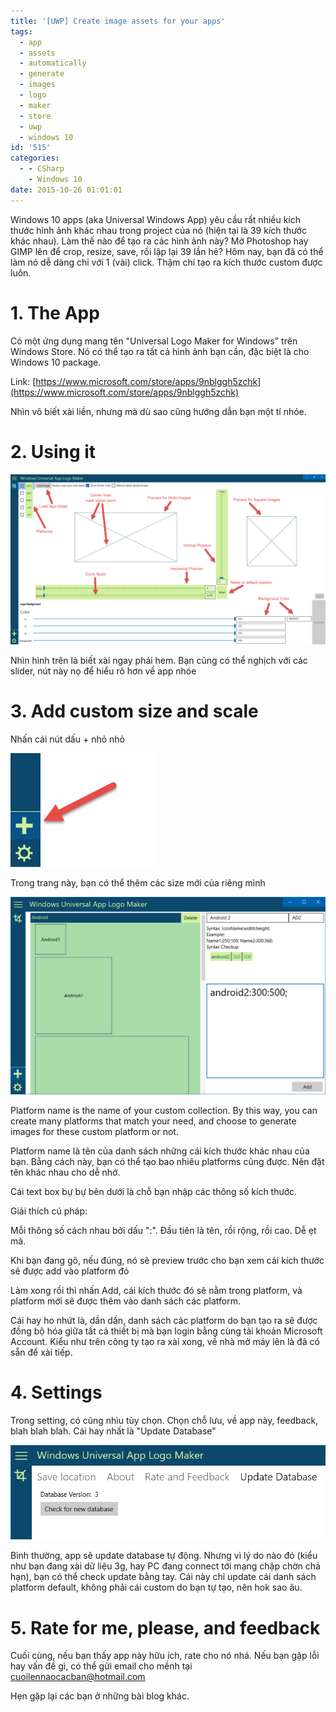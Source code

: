 ```yaml
---
title: '[UWP] Create image assets for your apps'
tags:
  - app
  - assets
  - automatically
  - generate
  - images
  - logo
  - maker
  - store
  - uwp
  - windows 10
id: '515'
categories:
  - - CSharp
    - Windows 10
date: 2015-10-26 01:01:01
---
```


Windows 10 apps (aka Universal Windows App) yêu cầu rất nhiều kích thước hình ảnh khác nhau trong project của nó (hiện tại là 39 kích thước khác nhau). Làm thế nào để tạo ra các hình ảnh này? Mở Photoshop hay GIMP lên để crop, resize, save, rồi lập lại 39 lần hẻ? Hôm nay, bạn đã có thể làm nó dễ dàng chỉ với 1 (vài) click. Thậm chí tạo ra kích thước custom được luôn.

<!-- more -->

# 1. The App

Có một ứng dụng mang tên "Universal Logo Maker for Windows" trên Windows Store. Nó có thể tạo ra tất cả hình ảnh bạn cần, đặc biệt là cho Windows 10 package.

Link: [https://www.microsoft.com/store/apps/9nblggh5zchk](https://www.microsoft.com/store/apps/9nblggh5zchk)

Nhìn vô biết xài liền, nhưng mà dù sao cũng hướng dẫn bạn một tí nhóe.

# 2. Using it

![](/images/flickr/1528/25014426576_2bb0afed82_o.png)

Nhìn hình trên là biết xài ngay phải hem. Bạn cũng có thể nghịch với các slider, nút này nọ để hiểu rõ hơn về app nhóe

# 3. Add custom size and scale

Nhấn cái nút dấu + nhỏ nhỏ

![](/images/flickr/5627/22493108391_1a6c030571_o.png)

Trong trang này, bạn có thể thêm các size mới của riêng mình

![](/images/flickr/1536/25014463126_d77238d3c3_o.png)

Platform name is the name of your custom collection. By this way, you can create many platforms that match your need, and choose to generate images for these custom platform or not.

Platform name là tên của danh sách những cái kích thước khác nhau của bạn. Bằng cách này, bạn có thể tạo bao nhiêu platforms cũng được. Nên đặt tên khác nhau cho dễ nhớ.

Cái text box bự bự bên dưới là chỗ bạn nhập các thông số kích thước.

Giải thích cú pháp:

Mỗi thông số cách nhau bởi dấu ":". Đầu tiên là tên, rồi rộng, rồi cao. Dễ ẹt mà.

Khi bạn đang gõ, nếu đúng, nó sẽ preview trước cho bạn xem cái kích thước sẽ được add vào platform đó

Làm xong rồi thì nhấn Add, cái kích thước đó sẽ nằm trong platform, và platform mới sẽ được thêm vào danh sách các platform.

Cái hay ho nhứt là, dần dần, danh sách các platform do bạn tạo ra sẽ được đồng bộ hóa giữa tất cả thiết bị mà bạn login bằng cùng tài khoản Microsoft Account. Kiểu như trên công ty tạo ra xài xong, về nhà mở máy lên là đã có sẵn để xài tiếp.

# 4. Settings

Trong setting, có cũng nhìu tùy chọn. Chọn chỗ lưu, về app này, feedback, blah blah blah. Cái hay nhất là "Update Database"

![](/images/flickr/1590/24922870222_cf003efd5f_o.png)

Bình thường, app sẽ update database tự động. Nhưng vì lý do nào đó (kiểu như bạn đang xài dữ liệu 3g, hay PC đang connect tới mạng chập chờn chả hạn), bạn có thể check update bằng tay. Cái này chỉ update cái danh sách platform default, không phải cái custom do bạn tự tạo, nên hok sao âu.

# 5. Rate for me, please, and feedback

Cuối cùng, nếu bạn thấy app này hữu ích, rate cho nó nhá. Nếu bạn gặp lỗi hay vấn đề gì, có thể gửi email cho mềnh tại [cuoilennaocacban@hotmail.com](mailto:cuoilennaocacban@hotmail.com)

Hẹn gặp lại các bạn ở những bài blog khác.